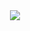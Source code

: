 <div align="center">
  <a href="https://github.com/Piturnah?tab=repositories">
    <img src="https://github-readme-stats.vercel.app/api?username=Piturnah&theme=gotham&count_private=true&custom_title=Piturnah's%20GitHub%20Stats">
  </a>
</div>
